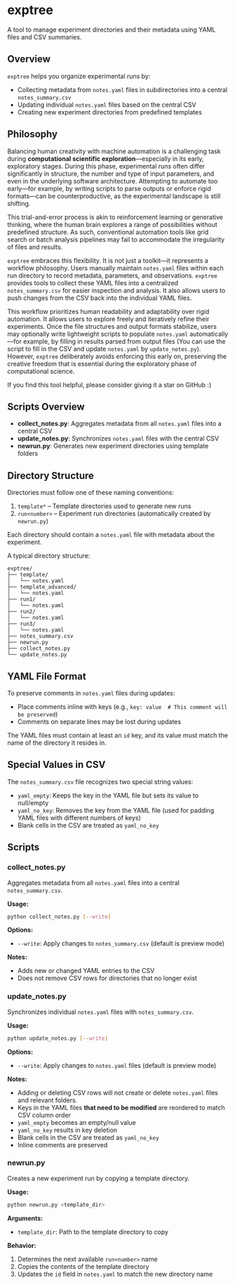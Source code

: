 # exptree

A tool to manage experiment directories and their metadata using YAML files and CSV summaries.

## Overview

`exptree` helps you organize experimental runs by:
- Collecting metadata from `notes.yaml` files in subdirectories into a central `notes_summary.csv`
- Updating individual `notes.yaml` files based on the central CSV
- Creating new experiment directories from predefined templates

## Philosophy
Balancing human creativity with machine automation is a challenging task during **computational scientific exploration**—especially in its early, exploratory stages. During this phase, experimental runs often differ significantly in structure, the number and type of input parameters, and even in the underlying software architecture. Attempting to automate too early—for example, by writing scripts to parse outputs or enforce rigid formats—can be counterproductive, as the experimental landscape is still shifting.

This trial-and-error process is akin to reinforcement learning or generative thinking, where the human brain explores a range of possibilities without predefined structure. As such, conventional automation tools like grid search or batch analysis pipelines may fail to accommodate the irregularity of files and results.

`exptree` embraces this flexibility. It is not just a toolkit—it represents a workflow philosophy. Users manually maintain `notes.yaml` files within each run directory to record metadata, parameters, and observations. `exptree` provides tools to collect these YAML files into a centralized `notes_summary.csv` for easier inspection and analysis. It also allows users to push changes from the CSV back into the individual YAML files.

This workflow prioritizes human readability and adaptability over rigid automation. It allows users to explore freely and iteratively refine their experiments. Once the file structures and output formats stabilize, users may optionally write lightweight scripts to populate `notes.yaml` automatically—for example, by filling in results parsed from output files (You can use the script to fill in the CSV and update `notes.yaml` by `update_notes.py`). However, `exptree` deliberately avoids enforcing this early on, preserving the creative freedom that is essential during the exploratory phase of computational science.

If you find this tool helpful, please consider giving it a star on GitHub :)

## Scripts Overview

- **collect_notes.py**: Aggregates metadata from all `notes.yaml` files into a central CSV
- **update_notes.py**: Synchronizes `notes.yaml` files with the central CSV
- **newrun.py**: Generates new experiment directories using template folders

## Directory Structure

Directories must follow one of these naming conventions:
1. `template*` – Template directories used to generate new runs
2. `run<number>` – Experiment run directories (automatically created by `newrun.py`)

Each directory should contain a `notes.yaml` file with metadata about the experiment.

A typical directory structure:

```
exptree/
├── template/
│   └── notes.yaml
├── template_advanced/
│   └── notes.yaml
├── run1/
│   └── notes.yaml
├── run2/
│   └── notes.yaml
├── run3/
│   └── notes.yaml
├── notes_summary.csv
├── newrun.py
├── collect_notes.py
└── update_notes.py
```

## YAML File Format

To preserve comments in `notes.yaml` files during updates:
- Place comments inline with keys (e.g., `key: value  # This comment will be preserved`)
- Comments on separate lines may be lost during updates

The YAML files must contain at least an `id` key, and its value must match the name of the directory it resides in.

## Special Values in CSV

The `notes_summary.csv` file recognizes two special string values:

- `yaml_empty`: Keeps the key in the YAML file but sets its value to null/empty
- `yaml_no_key`: Removes the key from the YAML file (used for padding YAML files with different numbers of keys)
- Blank cells in the CSV are treated as `yaml_no_key`

## Scripts

### collect_notes.py

Aggregates metadata from all `notes.yaml` files into a central `notes_summary.csv`.

**Usage:**
```bash
python collect_notes.py [--write]
```

**Options:**
- `--write`: Apply changes to `notes_summary.csv` (default is preview mode)

**Notes:**
- Adds new or changed YAML entries to the CSV
- Does not remove CSV rows for directories that no longer exist

### update_notes.py

Synchronizes individual `notes.yaml` files with `notes_summary.csv`.

**Usage:**
```bash
python update_notes.py [--write]
```

**Options:**
- `--write`: Apply changes to `notes.yaml` files (default is preview mode)

**Notes:**
- Adding or deleting CSV rows will not create or delete `notes.yaml` files and relevant folders.
- Keys in the YAML files **that need to be modified** are reordered to match CSV column order
- `yaml_empty` becomes an empty/null value
- `yaml_no_key` results in key deletion
- Blank cells in the CSV are treated as `yaml_no_key`
- Inline comments are preserved

### newrun.py

Creates a new experiment run by copying a template directory.

**Usage:**
```bash
python newrun.py <template_dir>
```

**Arguments:**
- `template_dir`: Path to the template directory to copy

**Behavior:**
1. Determines the next available `run<number>` name
2. Copies the contents of the template directory
3. Updates the `id` field in `notes.yaml` to match the new directory name
